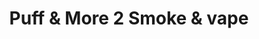 ---
title: "Puff & More 2 Smoke & vape"
url: /bethlehem/puff-and-more-2-smoke-and-vape/
shop: tobacco
---